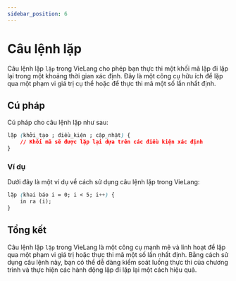 ```yaml
---
sidebar_position: 6
---
```


# Câu lệnh lặp 

Câu lệnh lặp `lặp` trong VieLang cho phép bạn thực thi một khối mã lặp đi lặp lại trong một khoảng thời gian xác định. Đây là một công cụ hữu ích để lặp qua một phạm vi giá trị cụ thể hoặc để thực thi mã một số lần nhất định.



## Cú pháp
Cú pháp cho câu lệnh lặp như sau:

```css
lặp (khởi_tạo ; điều_kiện ; cập_nhật) {
    // Khối mã sẽ được lặp lại dựa trên các điều kiện xác định
}

```
### Ví dụ
Dưới đây là một ví dụ về cách sử dụng câu lệnh lặp trong VieLang:

```css
lặp (khai báo i = 0; i < 5; i++) {
    in ra (i);
}
```


## Tổng kết

Câu lệnh lặp `lặp` trong VieLang là một công cụ mạnh mẽ và linh hoạt để lặp qua một phạm vi giá trị hoặc thực thi mã một số lần nhất định. Bằng cách sử dụng câu lệnh này, bạn có thể dễ dàng kiểm soát luồng thực thi của chương trình và thực hiện các hành động lặp đi lặp lại một cách hiệu quả.